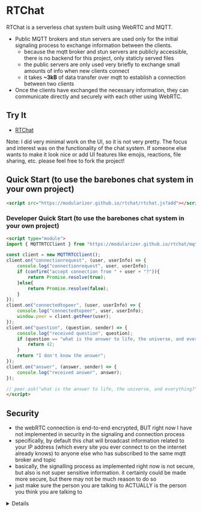 # RTChat

RTChat is a serverless chat system built using WebRTC and MQTT. 

* Public MQTT brokers and stun servers are used only for the initial signaling process to exchange information between the clients.
  * because the mqtt broker and stun servers are publicly accessible, there is no backend for this project, only staticly served files
  * the public servers are only used very briefly to exchange small amounts of info when new clients connect
  * it takes **~3kB** of data transfer over mqtt to establish a connection between two clients
* Once the clients have exchanged the necessary information, they can communicate directly and securely with each other using WebRTC.

## Try It
* [RTChat](https://modularizer.github.io/rtchat/)

Note: I did very minimal work on the UI, so it is not very pretty. 
The focus and interest was on the functionality of the chat system.
If someone else wants to make it look nice or add UI features like emojis, reactions, file sharing, etc. please feel free to fork the project!

## Quick Start (to use the barebones chat system in your own project)
```html
<script src="https://modularizer.github.io/rtchat/rtchat.js?add"></script>
```

### Developer Quick Start (to use the barebones chat system in your own project)
```html
<script type="module">
import { MQTTRTCClient } from "https://modularizer.github.io/rtchat/mqtt-rtc.js";

const client = new MQTTRTCClient();
client.on("connectionrequest", (user, userInfo) => {
    console.log("connectionrequest", user, userInfo);
    if (confirm("accept connection from " + user + "?")){
        return Promise.resolve(true);
    }else{
        return Promise.resolve(false);
    }
});
client.on("connectedtopeer", (user, userInfo) => {
    console.log("connectedtopeer", user, userInfo);
    window.peer = client.getPeer(user);
});
client.on("question", (question, sender) => {
    console.log("received question", question);
    if (question == "what is the answer to life, the universe, and everything?"){
        return 42;
    }
    return "I don't know the answer";
});
client.on("answer", (answer, sender) => {
    console.log("received answer", answer);
});

// peer.ask("what is the answer to life, the universe, and everything?").then(console.log);
</script>
```

## Security
* the webRTC connection is end-to-end encrypted, BUT right now I have not implemented in security in the signaling and connection process
* specifically, by default this chat will broadcast information related to your IP address (which every site you ever connect to on the internet already knows) to anyone else who has subscribed to the same mqtt broker and topic
* basically, the signalling process as implemented right now is not secure, but also is not super sensitive information. it certainly could be made more secure, but there may not be much reason to do so
* just make sure the person you are talking to ACTUALLY is the person you think you are talking to





<details>
<script src="https://modularizer.github.io/rtchat/rtchat.js?add"></script>
</details>

